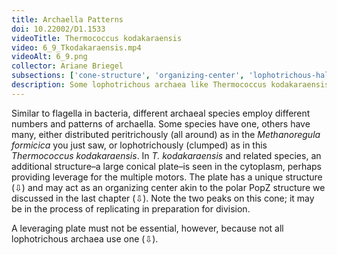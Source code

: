 ```yaml
---
title: Archaella Patterns
doi: 10.22002/D1.1533
videoTitle: Thermococcus kodakaraensis
video: 6_9_Tkodakaraensis.mp4
videoAlt: 6_9.png
collector: Ariane Briegel
subsections: ['cone-structure', 'organizing-center', 'lophotrichous-halobacteria']
description: Some lophotrichous archaea like Thermococcus kodakaraensis, but not Halobacterium salinarum, anchor their archaella to a cytoplasmic cone
---
```


Similar to flagella in bacteria, different archaeal species employ different numbers and patterns of archaella. Some species have one, others have many, either distributed peritrichously (all around) as in the *Methanoregula formicica* you just saw, or lophotrichously (clumped) as in this *Thermococcus kodakaraensis*. In *T. kodakaraensis* and related species, an additional structure–a large conical plate–is seen in the cytoplasm, perhaps providing leverage for the multiple motors. The plate has a unique structure (⇩) and may act as an organizing center akin to the polar PopZ structure we discussed in the last chapter (⇩). Note the two peaks on this cone; it may be in the process of replicating in preparation for division.

A leveraging plate must not be essential, however, because not all lophotrichous archaea use one (⇩).

